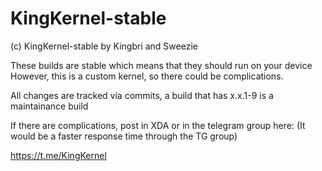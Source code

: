 # KingKernel-stable
(c) KingKernel-stable by Kingbri and Sweezie

These builds are stable which means that they should run on your device 
However, this is a custom kernel, so there could be complications.

All changes are tracked via commits, a build that has x.x.1-9 is a maintainance build

If there are complications, post in XDA or in the telegram group here:
(It would be a faster response time through the TG group)

https://t.me/KingKernel
